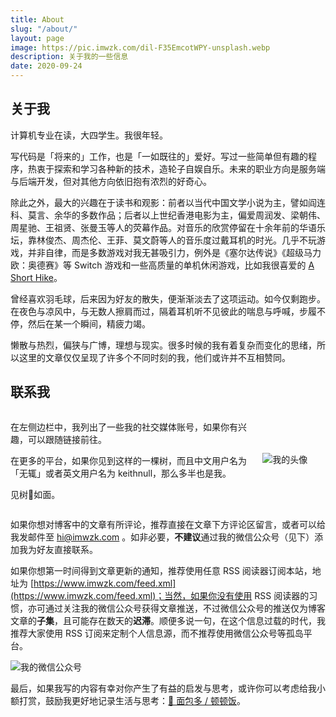```yaml
---
title: About
slug: "/about/"
layout: page
image: https://pic.imwzk.com/dil-F35EmcotWPY-unsplash.webp
description: 关于我的一些信息
date: 2020-09-24
---
```


## 关于我

计算机专业在读，大四学生。我很年轻。

写代码是「将来的」工作，也是「一如既往的」爱好。写过一些简单但有趣的程序，热衷于探索和学习各种新的技术，造轮子自娱自乐。未来的职业方向是服务端与后端开发，但对其他方向依旧抱有浓烈的好奇心。

除此之外，最大的兴趣在于读书和观影：前者以当代中国文学小说为主，譬如阎连科、莫言、余华的多数作品；后者以上世纪香港电影为主，偏爱周润发、梁朝伟、周星驰、王祖贤、张曼玉等人的荧幕作品。对音乐的欣赏停留在十余年前的华语乐坛，靠林俊杰、周杰伦、王菲、莫文蔚等人的音乐度过戴耳机的时光。几乎不玩游戏，并非自律，而是多数游戏对我无甚吸引力，例外是《塞尔达传说》《超级马力欧：奥德赛》等 Switch 游戏和一些高质量的单机休闲游戏，比如我很喜爱的 [A Short Hike](https://store.steampowered.com/app/1055540/A_Short_Hike/)。

曾经喜欢羽毛球，后来因为好友的散失，便渐渐淡去了这项运动。如今仅剩跑步。在夜色与凉风中，与无数人擦肩而过，隔着耳机听不见彼此的喘息与呼喊，步履不停，然后在某一个瞬间，精疲力竭。

懒散与热烈，偏狭与广博，理想与现实。很多时候的我有着复杂而变化的思绪，所以这里的文章仅仅呈现了许多个不同时刻的我，他们或许并不互相赞同。

## 联系我

<div style="display:flex;">
  <div style="width:80%;">
    <p>在左侧边栏中，我列出了一些我的社交媒体账号，如果你有兴趣，可以跟随链接前往。</p>
    <p>在更多的平台，如果你见到这样的一棵树，而且中文用户名为「无辄」或者英文用户名为 keithnull，那么多半也是我。</p>
    <p>见树🌳如面。</p>
  </div>
<img src="https://pic.imwzk.com/author.webp" alt="我的头像" style="max-width:20%;margin-top:auto;margin-bottom:auto;padding-bottom: 0.25em;"/>
</div>

如果你想对博客中的文章有所评论，推荐直接在文章下方评论区留言，或者可以给我发邮件至 [hi@imwzk.com](mailto:hi@imwzk.com) 。如非必要，**不建议**通过我的微信公众号（见下）添加我为好友直接联系。

如果你想第一时间得到文章更新的通知，推荐使用任意 RSS 阅读器订阅本站，地址为 [https://www.imwzk.com/feed.xml](https://www.imwzk.com/feed.xml)；当然，如果你没有使用 RSS 阅读器的习惯，亦可通过关注我的微信公众号获得文章推送，不过微信公众号的推送仅为博客文章的**子集**，且可能存在数天的**迟滞**。顺便多说一句，在这个信息过载的时代，我推荐大家使用 RSS 订阅来定制个人信息源，而不推荐使用微信公众号等孤岛平台。

<img src="https://pic.imwzk.com/wechat-white.webp" alt="我的微信公众号" style="display:block;margin-left:auto;margin-right:auto;"/>

最后，如果我写的内容有幸对你产生了有益的启发与思考，或许你可以考虑给我小额打赏，鼓励我更好地记录生活与思考：[🍩 面包多 / 顿顿饭](https://dun.mianbaoduo.com/@keithnull)。
